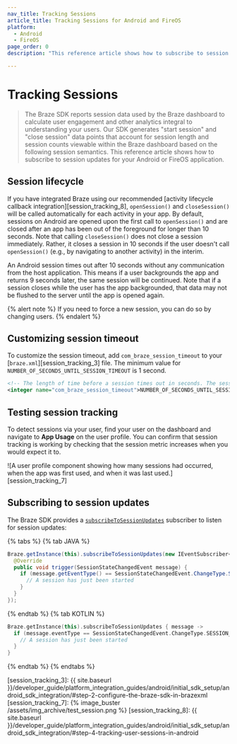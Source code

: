 ```yaml
---
nav_title: Tracking Sessions
article_title: Tracking Sessions for Android and FireOS
platform: 
  - Android
  - FireOS
page_order: 0
description: "This reference article shows how to subscribe to session updates for your Android or FireOS application."

---
```


# Tracking Sessions

> The Braze SDK reports session data used by the Braze dashboard to calculate user engagement and other analytics integral to understanding your users. Our SDK generates "start session" and "close session" data points that account for session length and session counts viewable within the Braze dashboard based on the following session semantics. This reference article shows how to subscribe to session updates for your Android or FireOS application.

## Session lifecycle

If you have integrated Braze using our recommended [activity lifecycle callback integration][session_tracking_8], `openSession()` and `closeSession()` will be called automatically for each activity in your app. By default, sessions on Android are opened upon the first call to `openSession()` and are closed after an app has been out of the foreground for longer than 10 seconds. Note that calling `closeSession()` does not close a session immediately. Rather, it closes a session in 10 seconds if the user doesn't call `openSession()` (e.g., by navigating to another activity) in the interim.

An Android session times out after 10 seconds without any communication from the host application. This means if a user backgrounds the app and returns 9 seconds later, the same session will be continued. Note that if a session closes while the user has the app backgrounded, that data may not be flushed to the server until the app is opened again.

{% alert note %}
If you need to force a new session, you can do so by changing users.
{% endalert %}

## Customizing session timeout
To customize the session timeout, add `com_braze_session_timeout` to your [`braze.xml`][session_tracking_3] file. The minimum value for `NUMBER_OF_SECONDS_UNTIL_SESSION_TIMEOUT` is 1 second.

```xml
<!-- The length of time before a session times out in seconds. The session manager will "re-open" otherwise closed sessions if the call to StartSession comes within this interval. (default is 10) -->
<integer name="com_braze_session_timeout">NUMBER_OF_SECONDS_UNTIL_SESSION_TIMEOUT</integer>
```

## Testing session tracking

To detect sessions via your user, find your user on the dashboard and navigate to **App Usage** on the user profile. You can confirm that session tracking is working by checking that the session metric increases when you would expect it to.

![A user profile component showing how many sessions had occurred, when the app was first used, and when it was last used.][session_tracking_7]

## Subscribing to session updates

The Braze SDK provides a [`subscribeToSessionUpdates`][1] subscriber to listen for session updates:

{% tabs %}
{% tab JAVA %}

```java
Braze.getInstance(this).subscribeToSessionUpdates(new IEventSubscriber<SessionStateChangedEvent>() {
  @Override
  public void trigger(SessionStateChangedEvent message) {
    if (message.getEventType() == SessionStateChangedEvent.ChangeType.SESSION_STARTED) {
      // A session has just been started
    }
  }
});
```

{% endtab %}
{% tab KOTLIN %}

```kotlin
Braze.getInstance(this).subscribeToSessionUpdates { message ->
  if (message.eventType == SessionStateChangedEvent.ChangeType.SESSION_STARTED) {
    // A session has just been started
  }
}
```

{% endtab %}
{% endtabs %}

[1]: https://braze-inc.github.io/braze-android-sdk/kdoc/braze-android-sdk/com.braze/-i-braze/subscribe-to-session-updates.html
[session_tracking_3]: {{ site.baseurl }}/developer_guide/platform_integration_guides/android/initial_sdk_setup/android_sdk_integration/#step-2-configure-the-braze-sdk-in-brazexml
[session_tracking_7]: {% image_buster /assets/img_archive/test_session.png %}
[session_tracking_8]: {{ site.baseurl }}/developer_guide/platform_integration_guides/android/initial_sdk_setup/android_sdk_integration/#step-4-tracking-user-sessions-in-android
